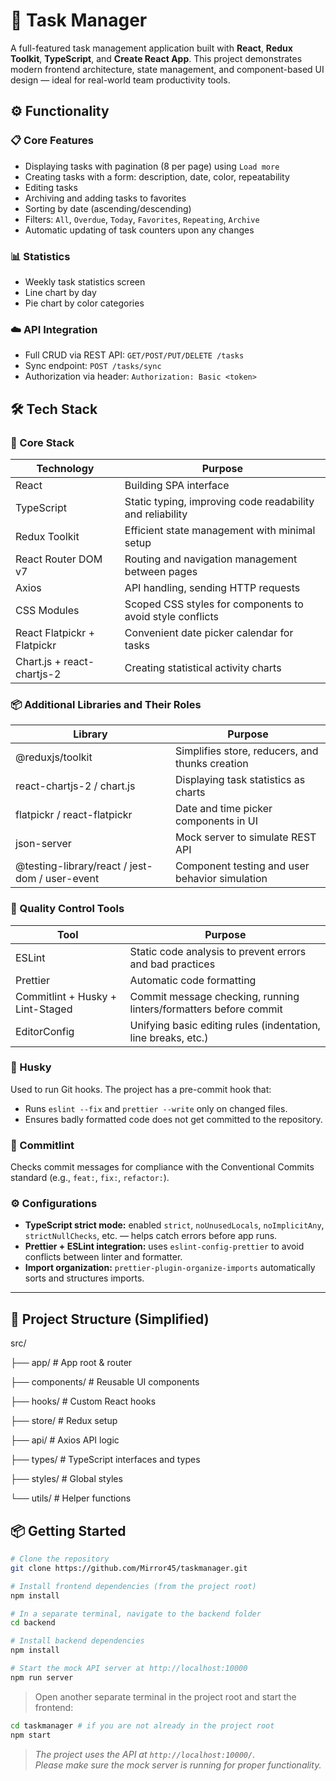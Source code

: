 # 📝 Task Manager

A full-featured task management application built with **React**, **Redux Toolkit**, **TypeScript**, and **Create React App**. This project demonstrates modern frontend architecture, state management, and component-based UI design — ideal for real-world team productivity tools.

## ⚙️ Functionality

### 📋 Core Features

- Displaying tasks with pagination (8 per page) using `Load more`
- Creating tasks with a form: description, date, color, repeatability
- Editing tasks
- Archiving and adding tasks to favorites
- Sorting by date (ascending/descending)
- Filters: `All`, `Overdue`, `Today`, `Favorites`, `Repeating`, `Archive`
- Automatic updating of task counters upon any changes

### 📊 Statistics

- Weekly task statistics screen
- Line chart by day
- Pie chart by color categories

### ☁️ API Integration

- Full CRUD via REST API: `GET/POST/PUT/DELETE /tasks`
- Sync endpoint: `POST /tasks/sync`
- Authorization via header: `Authorization: Basic <token>`


## 🛠 Tech Stack

### 🚀 Core Stack

| Technology             | Purpose                                            |
|-----------------------|----------------------------------------------------|
| React                 | Building SPA interface                              |
| TypeScript            | Static typing, improving code readability and reliability |
| Redux Toolkit         | Efficient state management with minimal setup      |
| React Router DOM v7   | Routing and navigation management between pages    |
| Axios                 | API handling, sending HTTP requests                 |
|CSS Modules           | Scoped CSS styles for components to avoid style conflicts |
| React Flatpickr + Flatpickr | Convenient date picker calendar for tasks          |
| Chart.js + react-chartjs-2 | Creating statistical activity charts              |

### 📦 Additional Libraries and Their Roles

| Library                             | Purpose                                           |
|-----------------------------------|--------------------------------------------------|
| @reduxjs/toolkit                  | Simplifies store, reducers, and thunks creation  |
| react-chartjs-2 / chart.js        | Displaying task statistics as charts              |
| flatpickr / react-flatpickr       | Date and time picker components in UI             |
| json-server                      | Mock server to simulate REST API                   |
| @testing-library/react / jest-dom / user-event | Component testing and user behavior simulation    |

### 🧪 Quality Control Tools

| Tool                              | Purpose                                          |
|----------------------------------|-------------------------------------------------|
| ESLint                           | Static code analysis to prevent errors and bad practices |
| Prettier                        | Automatic code formatting                        |
| Commitlint + Husky + Lint-Staged | Commit message checking, running linters/formatters before commit |
| EditorConfig                    | Unifying basic editing rules (indentation, line breaks, etc.) |

### 🔐 Husky

Used to run Git hooks. The project has a pre-commit hook that:

- Runs `eslint --fix` and `prettier --write` only on changed files.
- Ensures badly formatted code does not get committed to the repository.

### 🧼 Commitlint

Checks commit messages for compliance with the Conventional Commits standard (e.g., `feat:`, `fix:`, `refactor:`).

### ⚙️ Configurations

- **TypeScript strict mode:** enabled `strict`, `noUnusedLocals`, `noImplicitAny`, `strictNullChecks`, etc. — helps catch errors before app runs.
- **Prettier + ESLint integration:** uses `eslint-config-prettier` to avoid conflicts between linter and formatter.
- **Import organization:** `prettier-plugin-organize-imports` automatically sorts and structures imports.

---

## 📂 Project Structure (Simplified)

src/

├── app/ # App root & router

├── components/ # Reusable UI components

├── hooks/ # Custom React hooks

├── store/ # Redux setup

├── api/ # Axios API logic

├── types/ # TypeScript interfaces and types

├── styles/ # Global styles

└── utils/ # Helper functions

## 📦 Getting Started

```bash
# Clone the repository
git clone https://github.com/Mirror45/taskmanager.git

# Install frontend dependencies (from the project root)
npm install

# In a separate terminal, navigate to the backend folder
cd backend

# Install backend dependencies
npm install

# Start the mock API server at http://localhost:10000
npm run server
```
> Open another separate terminal in the project root and start the frontend:

```bash
cd taskmanager # if you are not already in the project root
npm start
```
> *The project uses the API at `http://localhost:10000/`.  
> Please make sure the mock server is running for proper functionality.*
